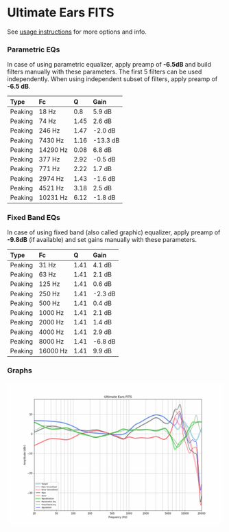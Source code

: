 # Ultimate Ears FITS
See [usage instructions](https://github.com/jaakkopasanen/AutoEq#usage) for more options and info.

### Parametric EQs
In case of using parametric equalizer, apply preamp of **-6.5dB** and build filters manually
with these parameters. The first 5 filters can be used independently.
When using independent subset of filters, apply preamp of **-6.5 dB**.

| Type    | Fc       |    Q | Gain     |
|:--------|:---------|:-----|:---------|
| Peaking | 18 Hz    | 0.8  | 5.9 dB   |
| Peaking | 74 Hz    | 1.45 | 2.6 dB   |
| Peaking | 246 Hz   | 1.47 | -2.0 dB  |
| Peaking | 7430 Hz  | 1.16 | -13.3 dB |
| Peaking | 14290 Hz | 0.08 | 6.8 dB   |
| Peaking | 377 Hz   | 2.92 | -0.5 dB  |
| Peaking | 771 Hz   | 2.22 | 1.7 dB   |
| Peaking | 2974 Hz  | 1.43 | -1.6 dB  |
| Peaking | 4521 Hz  | 3.18 | 2.5 dB   |
| Peaking | 10231 Hz | 6.12 | -1.8 dB  |

### Fixed Band EQs
In case of using fixed band (also called graphic) equalizer, apply preamp of **-9.8dB**
(if available) and set gains manually with these parameters.

| Type    | Fc       |    Q | Gain    |
|:--------|:---------|:-----|:--------|
| Peaking | 31 Hz    | 1.41 | 4.1 dB  |
| Peaking | 63 Hz    | 1.41 | 2.1 dB  |
| Peaking | 125 Hz   | 1.41 | 0.6 dB  |
| Peaking | 250 Hz   | 1.41 | -2.3 dB |
| Peaking | 500 Hz   | 1.41 | 0.4 dB  |
| Peaking | 1000 Hz  | 1.41 | 2.1 dB  |
| Peaking | 2000 Hz  | 1.41 | 1.4 dB  |
| Peaking | 4000 Hz  | 1.41 | 2.9 dB  |
| Peaking | 8000 Hz  | 1.41 | -6.8 dB |
| Peaking | 16000 Hz | 1.41 | 9.9 dB  |

### Graphs
![](./Ultimate%20Ears%20FITS.png)